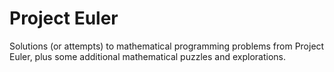 # Project Euler

Solutions (or attempts) to mathematical programming problems from Project Euler, plus some additional mathematical
puzzles and explorations.
